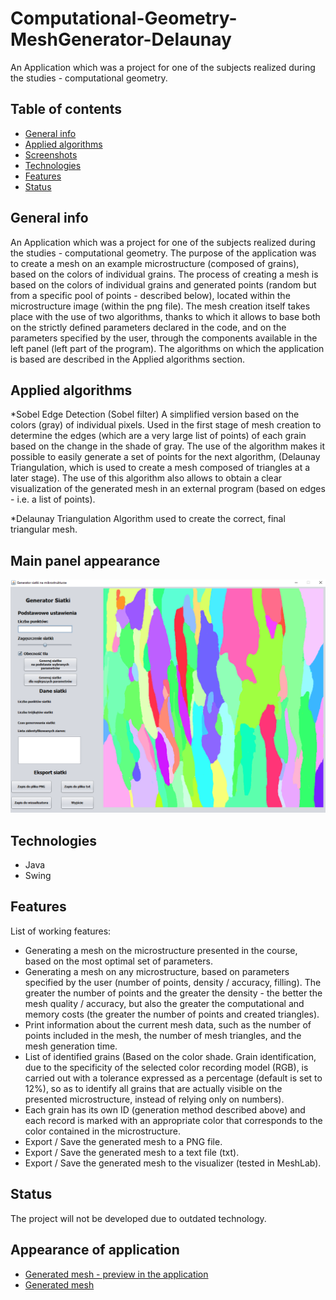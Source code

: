 # Computational-Geometry-MeshGenerator-Delaunay
An Application which was a project for one of the subjects realized during the studies - computational geometry. 

## Table of contents
* [General info](#general-info)
* [Applied algorithms](#applied-algorithms)
* [Screenshots](#screenshots)
* [Technologies](#technologies)
* [Features](#features)
* [Status](#status)

## General info
An Application which was a project for one of the subjects realized during the studies - computational geometry. 
The purpose of the application was to create a mesh on an example microstructure (composed of grains), based on the colors of individual grains.
The process of creating a mesh is based on the colors of individual grains and generated points (random but from a specific pool of points - described below), 
located within the microstructure image (within the png file). The mesh creation itself takes place with the use of two algorithms, 
thanks to which it allows to base both on the strictly defined parameters declared in the code, and on the parameters specified by the user,
through the components available in the left panel (left part of the program). 
The algorithms on which the application is based are described in the Applied algorithms section. 
>
## Applied algorithms
*Sobel Edge Detection (Sobel filter) 
A simplified version based on the colors (gray) of individual pixels. Used in the first stage of mesh creation to determine the edges
(which are a very large list of points) of each grain based on the change in the shade of gray. 
The use of the algorithm makes it possible to easily generate a set of points for the next algorithm,
(Delaunay Triangulation, which is used to create a mesh composed of triangles at a later stage). 
The use of this algorithm also allows to obtain a clear visualization of the generated mesh in an external program (based on edges - i.e. a list of points). 
>
*Delaunay Triangulation 
Algorithm used to create the correct, final triangular mesh.

## Main panel appearance
![Example screenshot](./images/GUI-apperance.png)

## Technologies
* Java
* Swing

## Features
List of working features:
* Generating a mesh on the microstructure presented in the course, based on the most optimal set of parameters. 
* Generating a mesh on any microstructure, based on parameters specified by the user (number of points, density / accuracy, filling). The greater the number of points and the greater the density - the better the mesh quality / accuracy, but also the greater the computational and memory costs (the greater the number of
points and created triangles). 
* Print information about the current mesh data, such as the number of points included in the mesh, the number of mesh triangles, and the mesh generation time.
* List of identified grains (Based on the color shade. Grain identification, due to the specificity of the selected color recording model (RGB), is carried out with a tolerance expressed as a percentage (default is set to 12%), so as to identify all grains that are actually visible on the presented microstructure, instead of relying only on numbers). 
* Each grain has its own ID (generation method described above) and each record is marked with an appropriate color that corresponds to the color contained in the microstructure. 
* Export / Save the generated mesh to a PNG file.
* Export / Save the generated mesh to a text file (txt). 
* Export / Save the generated mesh to the visualizer (tested in MeshLab). 

## Status
The project will not be developed due to outdated technology.

## Appearance of application
* [Generated mesh - preview in the application ](./images/generating-result.png)
* [Generated mesh](./images/generated-mesh.png)
